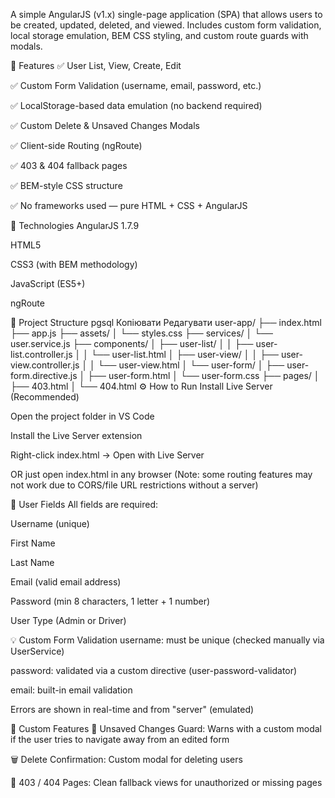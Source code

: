 A simple AngularJS (v1.x) single-page application (SPA) that allows users to be created, updated, deleted, and viewed. Includes custom form validation, local storage emulation, BEM CSS styling, and custom route guards with modals.

🚀 Features
✅ User List, View, Create, Edit

✅ Custom Form Validation (username, email, password, etc.)

✅ LocalStorage-based data emulation (no backend required)

✅ Custom Delete & Unsaved Changes Modals

✅ Client-side Routing (ngRoute)

✅ 403 & 404 fallback pages

✅ BEM-style CSS structure

✅ No frameworks used — pure HTML + CSS + AngularJS

🧠 Technologies
AngularJS 1.7.9

HTML5

CSS3 (with BEM methodology)

JavaScript (ES5+)

ngRoute

📂 Project Structure
pgsql
Копіювати
Редагувати
user-app/
├── index.html
├── app.js
├── assets/
│   └── styles.css
├── services/
│   └── user.service.js
├── components/
│   ├── user-list/
│   │   ├── user-list.controller.js
│   │   └── user-list.html
│   ├── user-view/
│   │   ├── user-view.controller.js
│   │   └── user-view.html
│   └── user-form/
│       ├── user-form.directive.js
│       ├── user-form.html
│       └── user-form.css
├── pages/
│   ├── 403.html
│   └── 404.html
⚙️ How to Run
Install Live Server (Recommended)

Open the project folder in VS Code

Install the Live Server extension

Right-click index.html → Open with Live Server

OR just open index.html in any browser
(Note: some routing features may not work due to CORS/file URL restrictions without a server)

👤 User Fields
All fields are required:

Username (unique)

First Name

Last Name

Email (valid email address)

Password (min 8 characters, 1 letter + 1 number)

User Type (Admin or Driver)

💡 Custom Form Validation
username: must be unique (checked manually via UserService)

password: validated via a custom directive (user-password-validator)

email: built-in email validation

Errors are shown in real-time and from "server" (emulated)

🧩 Custom Features
🛑 Unsaved Changes Guard: Warns with a custom modal if the user tries to navigate away from an edited form

🗑 Delete Confirmation: Custom modal for deleting users

🚫 403 / 404 Pages: Clean fallback views for unauthorized or missing pages

